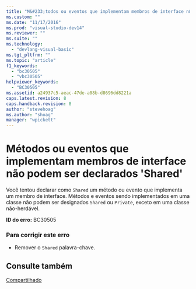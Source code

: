 ```yaml
---
title: "M&#233;todos ou eventos que implementam membros de interface n&#227;o podem ser declarados &#39;Shared&#39; | Microsoft Docs"
ms.custom: ""
ms.date: "11/17/2016"
ms.prod: "visual-studio-dev14"
ms.reviewer: ""
ms.suite: ""
ms.technology: 
  - "devlang-visual-basic"
ms.tgt_pltfrm: ""
ms.topic: "article"
f1_keywords: 
  - "bc30505"
  - "vbc30505"
helpviewer_keywords: 
  - "BC30505"
ms.assetid: a24937c5-aeac-47de-a08b-d8696dd8221a
caps.latest.revision: 8
caps.handback.revision: 8
author: "stevehoag"
ms.author: "shoag"
manager: "wpickett"
---
```

# M&#233;todos ou eventos que implementam membros de interface n&#227;o podem ser declarados &#39;Shared&#39;
Você tentou declarar como `Shared` um método ou evento que implementa um membro de interface. Métodos e eventos sendo implementados em uma classe não podem ser designados `Shared` ou `Private`, exceto em uma classe não\-herdável.  
  
 **ID do erro:** BC30505  
  
### Para corrigir este erro  
  
-   Remover o `Shared` palavra\-chave.  
  
## Consulte também  
 [Compartilhado](../../visual-basic/language-reference/modifiers/shared.md)